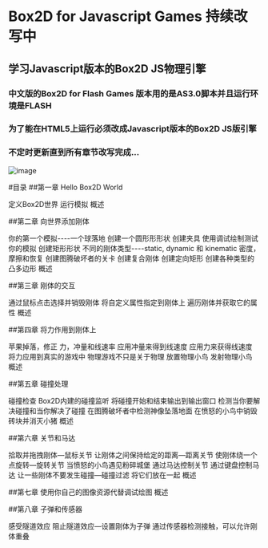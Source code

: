 # Box2D for Javascript Games 持续改写中
## 学习Javascript版本的Box2D JS物理引擎

### 中文版的Box2D for Flash Games 版本用的是AS3.0脚本并且运行环境是FLASH
### 为了能在HTML5上运行必须改成Javascript版本的Box2D JS版引擎
### 不定时更新直到所有章节改写完成...
![image](https://github.com/willian12345/Box2D-for-Javascript-Games/blob/master/cover.png?raw=true)


#目录##第一章 Hello Box2D World定义Box2D世界运行模拟概述##第二章 向世界添加刚体你的第一个模拟----一个球落地创建一个圆形形形状创建夹具使用调试绘制测试你的模拟创建矩形形状不同的刚体类型----static, dynamic 和 kinematic密度，摩擦和恢复创建图腾破坏者的关卡创建复合刚体创建定向矩形创建各种类型的凸多边形概述##第三章 刚体的交互通过鼠标点击选择并销毁刚体将自定义属性指定到刚体上遍历刚体并获取它的属性概述##第四章 将力作用到刚体上苹果掉落，修正力，冲量和线速率应用冲量来得到线速度应用力来获得线速度将力应用到真实的游戏中物理游戏不只是关于物理放置物理小鸟发射物理小鸟概述##第五章 碰撞处理碰撞检查Box2D内建的碰撞监听将碰撞开始和结束输出到输出窗口检测当你要解决碰撞和当你解决了碰撞在图腾破坏者中检测神像坠落地面在愤怒的小鸟中销毁砖块并消灭小猪概述##第六章 关节和马达拾取并拖拽刚体—鼠标关节让刚体之间保持给定的距离—距离关节使刚体绕一个点旋转—旋转关节当愤怒的小鸟遇见粉碎城堡通过马达控制关节通过键盘控制马达让一些刚体不要发生碰撞—碰撞过滤将它们放在一起概述##第七章使用你自己的图像资源代替调试绘图概述##第八章 子弹和传感器感受隧道效应阻止隧道效应—设置刚体为子弹通过传感器检测接触，可以允许刚体重叠
